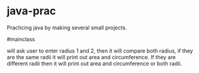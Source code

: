 # java-prac
Practicing java by making several small projects.

#mainclass

will ask user to enter radius 1 and 2, then it will compare both radius, if they are the same radii it will print out area and 
circumference. If they are different radii then it will print out area and circumference or both radii.

